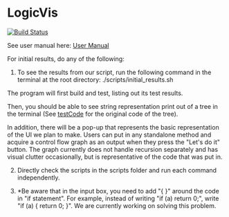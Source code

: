 # LogicVis

[![Build Status](https://travis-ci.org/orenjina/LogicVis.svg?branch=master)](https://travis-ci.org/orenjina/LogicVis)

See user manual here:
[User Manual](/User%20Manual.pdf)

For initial results, do any of the following:
1. To see the results from our script, run the following command in the terminal at the root directory: ./scripts/initial_results.sh

The program will first build and test, listing out its test results.

Then, you should be able to see string representation print out of a tree in the terminal (See [testCode](/src/main/resources/testCode.java) for the original code of the tree). 

In addition, there will be a pop-up that represents the basic representation of the UI we plan to make. Users can put in any standalone method and acquire a control flow graph as an output when they press the "Let's do it" button. The graph currently does not handle recursion separately and has visual clutter occasionally, but is representative of the code that was put in.

2. Directly check the scripts in the scripts folder and run each command independently.

3. *Be aware that in the input box, you need to add "{ }" around the code in "if statement". For example, instead of writing "if (a) return 0;", write "if (a) { return 0; }". We are currently working on solving this problem.
